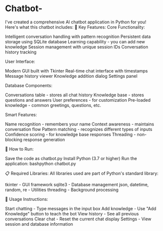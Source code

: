 # Chatbot-
I've created a comprehensive AI chatbot application in Python for you! Here's what this chatbot includes:
🌟 Key Features:
Core Functionality:

Intelligent conversation handling with pattern recognition
Persistent data storage using SQLite database
Learning capability - you can add new knowledge
Session management with unique session IDs
Conversation history tracking

User Interface:

Modern GUI built with Tkinter
Real-time chat interface with timestamps
Message history viewer
Knowledge addition dialog
Settings panel

Database Components:

Conversations table - stores all chat history
Knowledge base - stores questions and answers
User preferences - for customization
Pre-loaded knowledge - common greetings, questions, etc.

Smart Features:

Name recognition - remembers your name
Context awareness - maintains conversation flow
Pattern matching - recognizes different types of inputs
Confidence scoring - for knowledge base responses
Threading - non-blocking response generation

🚀 How to Run:

Save the code as chatbot.py
Install Python (3.7 or higher)
Run the application:
bashpython chatbot.py


📋 Required Libraries:
All libraries used are part of Python's standard library:

tkinter - GUI framework
sqlite3 - Database management
json, datetime, random, re - Utilities
threading - Background processing

🎯 Usage Instructions:

Start chatting - Type messages in the input box
Add knowledge - Use "Add Knowledge" button to teach the bot
View history - See all previous conversations
Clear chat - Reset the current chat display
Settings - View session and database information

